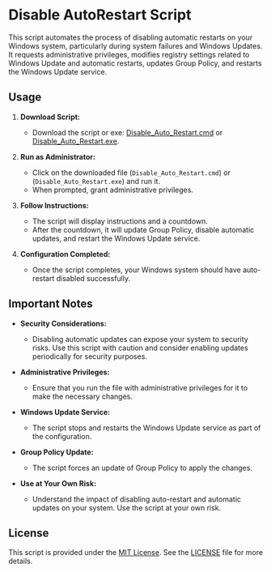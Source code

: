 # Disable AutoRestart Script

This script automates the process of disabling automatic restarts on your Windows system, particularly during system failures and Windows Updates. It requests administrative privileges, modifies registry settings related to Windows Update and automatic restarts, updates Group Policy, and restarts the Windows Update service.

## Usage

1. **Download Script:**
   - Download the script or exe: [Disable_Auto_Restart.cmd](Disable_Auto_Restart.cmd) or [Disable_Auto_Restart.exe](Disable_Auto_Restart.exe).

2. **Run as Administrator:**
   - Click on the downloaded file (`Disable_Auto_Restart.cmd`) or (`Disable_Auto_Restart.exe`) and run it.
   - When prompted, grant administrative privileges.

3. **Follow Instructions:**
   - The script will display instructions and a countdown.
   - After the countdown, it will update Group Policy, disable automatic updates, and restart the Windows Update service.

4. **Configuration Completed:**
   - Once the script completes, your Windows system should have auto-restart disabled successfully.

## Important Notes

- **Security Considerations:**
  - Disabling automatic updates can expose your system to security risks. Use this script with caution and consider enabling updates periodically for security purposes.

- **Administrative Privileges:**
  - Ensure that you run the file with administrative privileges for it to make the necessary changes.

- **Windows Update Service:**
  - The script stops and restarts the Windows Update service as part of the configuration.

- **Group Policy Update:**
  - The script forces an update of Group Policy to apply the changes.

- **Use at Your Own Risk:**
  - Understand the impact of disabling auto-restart and automatic updates on your system. Use the script at your own risk.

## License

This script is provided under the [MIT License](LICENSE). See the [LICENSE](LICENSE) file for more details.
